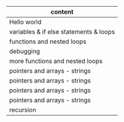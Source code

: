 |content |
|-----------------------------------------------------------------------------------------------|
|Hello world| starting c                                                                        |
|variables & if else statements & loops |
|functions and nested loops|
|debugging|
|more functions and nested loops|
|pointers and arrays - strings|
|pointers and arrays - strings|
|pointers and arrays - strings|
|pointers and arrays - strings|
|recursion|
